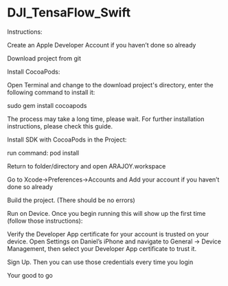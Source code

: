 # DJI_TensaFlow_Swift
Instructions:

Create an Apple Developer Account if you haven’t done so already

Download project from git

Install CocoaPods:

Open Terminal and change to the download project's directory, enter the following command to install it:

sudo gem install cocoapods

The process may take a long time, please wait. For further installation instructions, please check this guide.

Install SDK with CocoaPods in the Project:

run command: pod install

Return to folder/directory and open ARAJOY.workspace

Go to Xcode->Preferences->Accounts and Add your account if you haven’t done so already

Build the project. (There should be no errors)

Run on Device. Once you begin running this will show up the first time (follow those instructions):

Verify the Developer App certificate for your account is trusted on your device. Open Settings on Daniel’s iPhone and navigate to General -> Device Management, then select your Developer App certificate to trust it.

Sign Up. Then you can use those credentials every time you login

Your good to go
